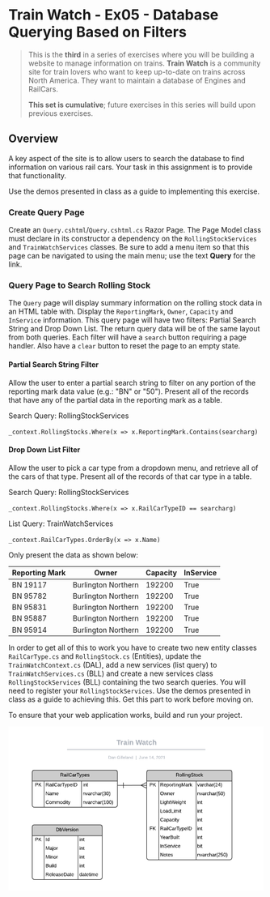 # Train Watch - Ex05 - Database Querying Based on Filters

> This is the **third** in a series of exercises where you will be building a website to manage information on trains. **Train Watch** is a community site for train lovers who want to keep up-to-date on trains across North America. They want to maintain a database of Engines and RailCars.
>
> **This set is cumulative**; future exercises in this series will build upon previous exercises.

## Overview

A key aspect of the site is to allow users to search the database to find information on various rail cars. Your task in this assignment is to provide that functionality.

Use the demos presented in class as a guide to implementing this exercise.

### Create Query Page

Create an `Query.cshtml`/`Query.cshtml.cs` Razor Page. The Page Model class must declare in its constructor a dependency on the `RollingStockServices` and `TrainWatchServices` classes.
Be sure to add a menu item so that this page can be navigated to using the main menu; use the text **Query** for the link.

### Query Page to Search Rolling Stock

The `Query` page will display summary information on the rolling stock data in an HTML table with. Display the `ReportingMark`, `Owner`, `Capacity` and `InService` information. This query page will have two filters: Partial Search String and Drop Down List. The return query data will be of the same layout from both queries. Each filter will have a `search` button requiring a page handler. Also have a `clear` button to reset the page to an empty state.

#### Partial Search String Filter

Allow the user to enter a partial search string to filter on any portion of the reporting mark data value (e.g.: "BN" or "50"). Present all of the records that have any of the partial data in the reporting mark as a table.

Search Query: RollingStockServices

`_context.RollingStocks.Where(x => x.ReportingMark.Contains(searcharg)`

#### Drop Down List Filter

Allow the user to pick a car type from a dropdown menu, and retrieve all of the cars of that type. Present all of the records of that car type in a table.

Search Query: RollingStockServices

`_context.RollingStocks.Where(x => x.RailCarTypeID == searcharg)`

List Query: TrainWatchServices

`_context.RailCarTypes.OrderBy(x => x.Name)`

Only present the data as shown below:

| Reporting Mark | Owner               | Capacity | InService |
|----------------|---------------------|----------|-----------|
| BN 19117       | Burlington Northern | 192200   | True
| BN 95782       | Burlington Northern | 192200   | True
| BN 95831       | Burlington Northern | 192200   | True
| BN 95887       | Burlington Northern | 192200   | True
| BN 95914       | Burlington Northern | 192200   | True

In order to get all of this to work you have to create two new entity classes `RailCarType.cs` and `RollingStock.cs` (Entities), update the `TrainWatchContext.cs` (DAL), add a new services (list query) to `TrainWatchServices.cs` (BLL) and create a new services class `RollingStockServices` (BLL) containing the two search queries. You will need to register your `RollingStockServices`.
Use the demos presented in class as a guide to achieving this. Get this part to work before moving on.

To ensure that your web application works, build and run your project.

![ERD](../Exercise4/TrainWatch.png)
